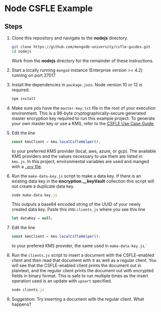# Node CSFLE Example

## Steps

1. Clone this repository and navigate to the **nodejs** directory.

   ```sh
   git clone https://github.com/mongodb-university/csfle-guides.git
   cd nodejs
   ```

   Work from the **nodejs** directory for the remainder of these instructions.

2. Start a locally running `mongod` instance (Enterprise version >= 4.2) running on port 27017

3. Install the dependencies in `package.json`. Node version 10 or 12 is required.

   ```js
   npm install
   ```

4. Make sure you have the `master-key.txt` file in the root of your execution
   environment. This is a 96-byte cryptographically-secure generated master
   encryption key required to run this example project. To generate your own
   master key or use a KMS, refer to the [CSFLE Use Case Guide](https://docs.mongodb.com/ecosystem/use-cases/client-side-field-level-encryption-guide/).

5. Edit the line

   ```js
   const kmsClient = kms.localCsfleHelper();
   ```

   to your preferred KMS provider (local, aws, azure, or gcp). The available KMS
   providers and the values necessary to use them are listed in `kms.js`. In this project,
   environmental variables are used and manged with a [`.env` file](https://www.npmjs.com/package/dotenv).

6. Run the `make-data-key.js` script to make a data key. If there is an
   existing data key in the **encryption.\_\_keyVault** collection this script
   will not create a duplicate data key.

   ```js
   node make-data-key.js
   ```

   This outputs a base64 encoded string of the UUID of your newly created data key. Paste
   this into `clients.js` where you see this line

   ```js
   let dataKey = null;
   ```

7. Edit the line

   ```js
   const kmsClient = kms.localCsfleHelper();
   ```

   to your prefered KMS provider, the same used in `make-data-key.js`.`

8. Run the `clients.js` script to insert a document with the CSFLE-enabled client
   and then read that document with it as well as a regular client. You
   will see that the CSFLE-enabled client prints the document out in plaintext,
   and the regular client prints the document out with encrypted fields in
   binary format. This is safe to run multiple times as the insert operation
   used is an update with `upsert` specified.

   ```js
   node clients.js
   ```

9. Suggestion: Try inserting a document with the regular client. What happens?

